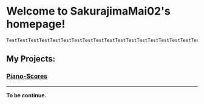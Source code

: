 # Welcome to SakurajimaMai02's homepage!

```
TestTestTestTestTestTestTestTestTestTestTestTestTestTestTestTestTestTestTestTestTestTest
```

## My Projects:

### [Piano-Scores](https://github.com/sakurajimamai02/piano-scores)
---
**To be continue.**

